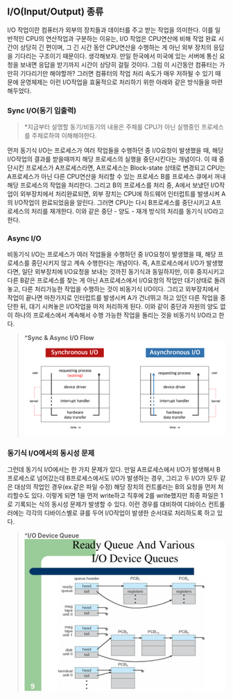 ## I/O(Input/Output) 종류

I/O 작업이란 컴퓨터가 외부의 장치들과 데이터를 주고 받는 작업을 의미한다.
이를 일반적인 CPU의 연산작업과 구분하는 이유는, I/O 작업은 CPU연산에 비해 작업 완료 시간이 상당히 긴 편이며, 그 긴 시간 동안 CPU연산을 수행하는 게 아닌 외부 장치의 응답을 기다리는 구조이기 때문이다.
생각해보자. 만일 한국에서 미국에 있는 서버에 통신 요청을 보내면 응답을 받기까지 시간이 상당히 걸릴 것이다. 그럼 이 시간동안 컴퓨터는 가만히 기다리기만 해야할까? 그러면 컴퓨터의 작업 처리 속도가 매우 저하될 수 있기 때문에 운영체제는 이런 I/O작업을 효율적으로 처리하기 위한 아래와 같은 방식들을 마련해두었다.



### Sync I/O(동기 입출력)
> *지금부터 설명할 동기/비동기의 내용은 주체를 CPU가 아닌 실행중인 프로세스를 주체로하여 이해해야한다.

먼저 동기식 I/O는 프로세스가 여러 작업들을 수행하던 중 I/O요청이 발생했을 때, 해당 I/O작업의 결과를 받을때까지 해당 프로세스의 실행을 중단시킨다는 개념이다.
이 때 중단시킨 프로세스가 A프로세스라면, A프로세스는 Block-state 상태로 변경되고 CPU는 A프로세스가 아닌 다른 CPU연산을 처리할 수 있는 프로세스 B를 프로세스 큐에서 꺼내 해당 프로세스의 작업을 처리한다. 
그리고 B의 프로세스를 처리 중, A에서 보냈던 I/O작업이 외부장치에서 처리완료되면, 외부 장치는 CPU에 하드웨어 인터럽트를 발생시켜 A의 I/O작업이 완료되었음을 알린다. 그러면 CPU는 다시 B프로세스를 중단시키고 A프로세스의 처리를 재개한다. 이와 같은 중단 - 양도 - 재개 방식의 처리를 동기식 I/O라고 한다.

### Async I/O
비동기식 I/O는 프로세스가 여러 작업들을 수행하던 중 I/O요청이 발생했을 때, 해당 프로세스를 중단시키지 않고 계속 수행한다는 개념이다.
즉, A프로세스에서 I/O가 발생했다면, 일단 외부장치에 I/O요청을 보내는 것까진 동기식과 동일하지만, 이후 중지시키고 다른 B같은 프로세스를 찾는 게 아닌 A프로세스에서 I/O요청의 작업만 대기상태로 돌려놓고, 다른 처리가능한 작업을 수행하는 것이 비동기식 I/O이다.
그리고 외부장치에서 작업이 끝나면 마찬가지로 인터럽트를 발생시켜 A가 건너뛰고 하고 있던 다른 작업을 중단한 뒤, 대기 시켜놓은 I/O작업을 마저 처리하게 된다. 이와 같이 중단과 자원의 양도 없이 하나의 프로세스에서 계속해서 수행 가능한 작업을 돌리는 것을 비동기식 I/O라고 한다.

> ***Sync & Async I/O Flow** 
> ![img.png](../assets/Sync&Async_IO.png)

### 동기식 I/O에서의 동시성 문제
그런데 동기식 I/O에서는 한 가지 문제가 있다. 만일 A프로세스에서 I/O가 발생해서 B프로세스로 넘어갔는데 B프로세스에서도 I/O가 발생하는 경우, 그리고 두 I/O가 모두 같은 대상의 작업인 경우(ex.같은 파일 수정) 해당 장치의 컨트롤러는 B의 요청을 먼저 처리할수도 있다. 이렇게 되면 1을 먼저 write하고 직후에 2를 write했지만 최종 파일은 1로 기록되는 식의 동시성 문제가 발생할 수 있다.
이런 경우를 대비하여 디바이스 컨트롤러에는 각각의 디바이스별로 큐를 두어 I/O작업이 발생한 순서대로 처리하도록 하고 있다.
> ***I/O Device Queue**
> ![img_1.png](../assets/DeviceQueue.png)